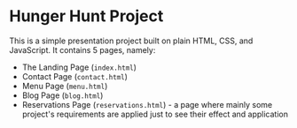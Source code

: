 # Hunger Hunt Project

This is a simple presentation project built on plain HTML, CSS, and JavaScript. It contains 5 pages, namely:

- The Landing Page (`index.html`)
- Contact Page (`contact.html`)
- Menu Page (`menu.html`)
- Blog Page (`blog.html`)
- Reservations Page (`reservations.html`) - a page where mainly some project's requirements are applied just to see their effect and application

